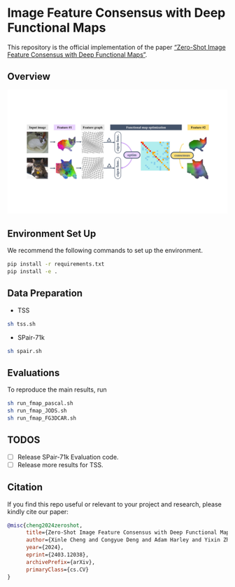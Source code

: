 # Image Feature Consensus with Deep Functional Maps
This repository is the official implementation of the paper [“Zero-Shot Image Feature Consensus with Deep Functional Maps”](https://arxiv.org/abs/2403.12038).


## Overview
![image](teaser.jpg)


## Environment Set Up
We recommend the following commands to set up the environment.

```bash
pip install -r requirements.txt
pip install -e .
```
## Data Preparation
- TSS
```bash
sh tss.sh
```
- SPair-71k
```bash
sh spair.sh
```
## Evaluations
To reproduce the main results, run
```bash
sh run_fmap_pascal.sh
sh run_fmap_JODS.sh
sh run_fmap_FG3DCAR.sh
```

## TODOS
- [ ] Release SPair-71k Evaluation code.
- [ ] Release more results for TSS.

## Citation

If you find this repo useful or relevant to your project and research, please kindly cite our paper:

```bibtex
@misc{cheng2024zeroshot,
      title={Zero-Shot Image Feature Consensus with Deep Functional Maps}, 
      author={Xinle Cheng and Congyue Deng and Adam Harley and Yixin Zhu and Leonidas Guibas},
      year={2024},
      eprint={2403.12038},
      archivePrefix={arXiv},
      primaryClass={cs.CV}
}
```